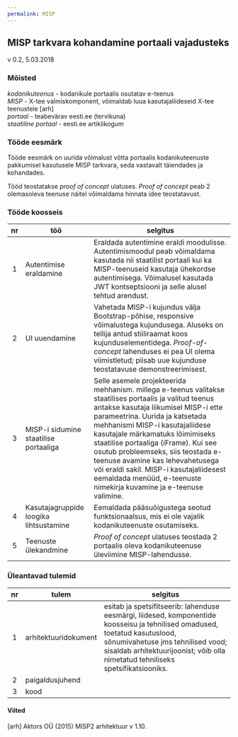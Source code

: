 ```yaml
---
permalink: MISP
---
```


## MISP tarkvara kohandamine portaali vajadusteks

v 0.2, 5.03.2018

### Mõisted

_kodanikuteenus_ - kodanikule portaalis osutatav e-teenus<br>
_MISP_ - X-tee valmiskomponent, võimaldab luua kasutajaliideseid X-tee teenustele [arh]<br>
_portaal_ - teabevärav eesti.ee (tervikuna)<br>
_staatiline portaal_ - eesti.ee artiklikogum

### Tööde eesmärk

Tööde eesmärk on uurida võimalust võtta portaalis kodanikuteenuste pakkumisel kasutusele MISP tarkvara, seda vastavalt täiendades ja kohandades.

Tööd teostatakse _proof of concept_ ulatuses. _Proof of concept_ peab 2 olemasoleva teenuse näitel võimaldama hinnata idee teostatavust.

### Tööde koosseis

| nr | töö | selgitus |
|:-----:|-----|---------|
|  1  | Autentimise eraldamine | Eraldada autentimine eraldi moodulisse. Autentimismoodul peab võimaldama kasutada nii staatilist portaali kui ka MISP-teenuseid kasutaja ühekordse autentimisega. Võimalusel kasutada JWT kontseptsiooni ja selle alusel tehtud arendust. |
|  2  | UI uuendamine | Vahetada MISP-i kujundus välja Bootstrap-põhise, responsive võimalustega kujundusega. Aluseks on tellija antud stiiliraamat koos kujunduselementidega. _Proof-of-concept_ lahenduses ei pea UI olema viimistletud; piisab uue kujunduse teostatavuse demonstreerimisest. |
|  3  | MISP-i sidumine staatilise portaaliga | Selle asemele projekteerida mehhanism. millega e-teenus valitakse staatilises portaalis ja valitud teenus antakse kasutaja liikumisel MISP-i ette parameetrina. Uurida ja katsetada mehhanismi MISP-i kasutajaliidese kasutajale märkamatuks lõimimiseks staatilise portaaliga (iFrame). Kui see osutub probleemseks, siis teostada e-teenuse avamine kas lehevahetusega või eraldi sakil. MISP-i kasutajaliidesest eemaldada menüüd, e-teenuste nimekirja kuvamine ja e-teenuse valimine. |
|  4  | Kasutajagruppide loogika lihtsustamine | Eemaldada pääsuõigustega seotud funktsionaalsus, mis ei ole vajalik kodanikuteenuste osutamiseks. |
|  5  | Teenuste ülekandmine | _Proof of concept_ ulatuses teostada 2 portaalis oleva kodanikuteenuse üleviimine MISP-lahendusse. |

### Üleantavad tulemid

| nr | tulem | selgitus |
|:-----:|-----|---------|
|  1    | arhitektuuridokument | esitab ja spetsifitseerib: lahenduse eesmärgi, liidesed, komponentide koosseisu ja tehnilised omadused, toetatud kasutuslood, sõnumivahetuse jms tehnilised vood; sisaldab arhitektuurijoonist; võib olla nimetatud tehniliseks spetsifikatsiooniks. |
|  2    | paigaldusjuhend |  |
|  3    | kood |  |

#### Viited

[arh] Aktors OÜ (2015) MISP2 arhitektuur v 1.10.
